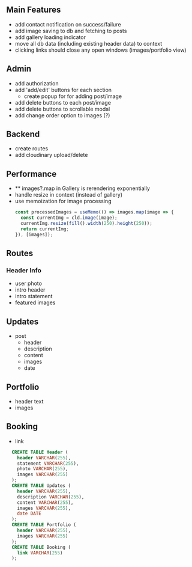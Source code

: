 ## Main Features
- add contact notification on success/failure
- add image saving to db and fetching to posts
- add gallery loading indicator
- move all db data (including existing header data) to context
- clicking links should close any open windows (images/portfolio view)

## Admin
- add authorization
- add 'add/edit' buttons for each section
  - create popup for for adding post/image
- add delete buttons to each post/image
- add delete buttons to scrollable modal
- add change order option to images (?)

## Backend
- create routes
- add cloudinary upload/delete

## Performance
- ** images?.map in Gallery is rerendering exponentially
- handle resize in context (instead of gallery)
- use memoization for image processing
  ```js
  const processedImages = useMemo(() => images.map(image => {
    const currentImg = cld.image(image);
    currentImg.resize(fill().width(250).height(250));
    return currentImg;
  }), [images]);
  ```


## Routes

### Header Info
  - user photo
  - intro header
  - intro statement
  - featured images

## Updates
  - post
    - header
    - description
    - content
    - images
    - date

## Portfolio
  - header text
  - images

## Booking
  - link

```sql
  CREATE TABLE Header (
    header VARCHAR(255),
    statement VARCHAR(255),
    photo VARCHAR(255),
    images VARCHAR(255)
  );
  CREATE TABLE Updates (
    header VARCHAR(255),
    description VARCHAR(255),
    content VARCHAR(255),
    images VARCHAR(255),
    date DATE
  );
  CREATE TABLE Portfolio (
    header VARCHAR(255),
    images VARCHAR(255)
  );
  CREATE TABLE Booking (
    link VARCHAR(255)
  );
```